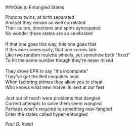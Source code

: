 ###Ode to Entangled States

Photons twins, at birth separated<br>
And yet they remain so well correlated<br>
Their colors, directions and spins syncopated<br>
No wonder these states are so celebrated<br><br>
If that one goes this way, this one goes that<br>
If this one comes early, that one comes late<br>
Like two random roulette wheels, yet somehow both "fixed"<br>
To hit the same number though they're never mixed<br><br>
They drove EPR to say "It's incomplete"<br>
They've got the Bell inequities beat<br>
When factoring primes they allow you to cheat<br>
Who knows what new marvel is next at our feet<br><br>
Just out of reach were problems that dangled<br>
Current attempts to solve them seem wangled<br>
Perhaps what's required is something new-fangled<br>
Enter the states called hyper-entangled

*Paul G. Kwiat*